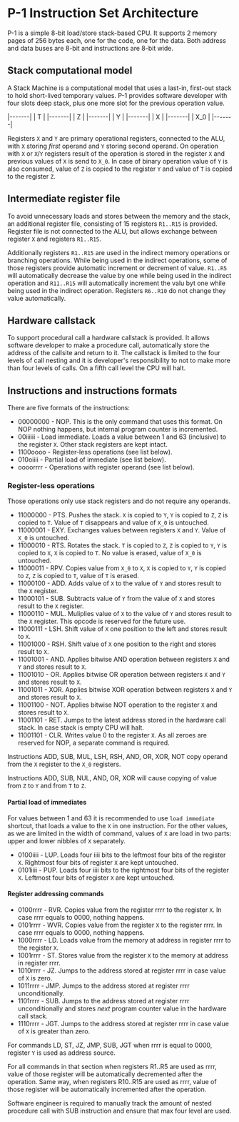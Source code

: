 # P-1 Instruction Set Architecture

P-1 is a simple 8-bit load/store stack-based CPU. It supports
2 memory pages of 256 bytes each, one for the code, one for 
the data. Both address and data buses are 8-bit and instructions
are 8-bit wide.

## Stack computational model

A Stack Machine is a computational model that uses a last-in, first-out stack to hold short-lived temporary values.
P-1 provides software developer with four slots deep stack, plus one more slot for the previous operation value.

|-------|
|   T   |
|-------|
|   Z   |
|-------|
|   Y   |
|-------|
|   X   |
|-------|
|  X_0  |
|-------|

Registers `X` and `Y` are primary operational registers, connected to the ALU, with `X` storing 
*first* operand and `Y` storing second operand. On operation with `X` or `X`/`Y` registers 
result of the operation is stored in the register `X` and previous values of `X` is send to
`X_0`. In case of binary operation value of `Y` is also consumed, value of `Z` is copied to
 the register `Y` and value of `T` is copied to the register `Z`. 

## Intermediate register file

To avoid unnecessary loads and stores between the memory and the stack, an additional 
register file, consisting of 15 registers `R1..R15` is provided. Register file is not connected to the 
ALU, but allows exchange between register `X` and registers `R1..R15`.

Additionally registers `R1..R15` are used in the indirect memory operations or branching operations. 
While being used in the indirect operations, some of those registers provide automatic increment or
decrement of value. `R1..R5` will automatically decrease the value by one while being used in the 
indirect operation and `R11..R15` will automatically increment the valu byt one while being used in the
indirect operation. Registers `R6..R10` do not change they value automatically.

## Hardware callstack

To support procedural call a hardware callstack is provided. It allows software developer to make a 
procedure call, automatically store the address of the callsite and return to it. The callstack is 
limited to the four levels of call nesting and it is developer's responsibility to not to make more
than four levels of calls. On a fifth call level the CPU will halt.

## Instructions and instructions formats

There are five formats of the instructions:

* 00000000 - NOP. This is the only command that uses this format. On NOP nothing happens, 
  but internal program counter is incremented.
* 00iiiiii - Load immediate. Loads a value between 1 and 63 (inclusive) to the register `X`. Other 
  stack registers are kept intact.
* 1100oooo - Register-less operations (see list below).
* 010oiiii - Partial load of immediate (see list below).
* oooorrrr - Operations with register operand (see list below).

### Register-less operations

Those operations only use stack registers and do not require any operands.

* 11000000 - PTS. Pushes the stack. `X` is copied to `Y`, `Y` is copied to `Z`,
  `Z` is copied to `T`. Value of `T` disappears and value of `X_0` is untouched.
* 11000001 - EXY. Exchanges values between registers `X` and `Y`. Value of `X_0` is untouched.
* 11000010 - RTS. Rotates the stack. `T` is copied to `Z`, `Z` is copied to `Y`, 
  `Y` is copied to `X`, `X` is copied to `T`. No value is erased, value of `X_0` is untouched.
* 11000011 - RPV. Copies value from `X_0` to `X`, `X` is copied to `Y`, `Y` is copied
  to `Z`, `Z` is copied to `T`, value of `T` is erased.
* 11000100 - ADD. Adds value of `X` to the value of `Y` and stores result to the `X` register.
* 11000101 - SUB. Subtracts value of `Y` from the value of `X` and stores result to the `X` register.
* 11000110 - MUL. Muliplies value of `X` to the value of `Y` and stores result to the `X` register. 
  This opcode is reserved for the future use.
* 11000111 - LSH. Shift value of `X` one position to the left and stores result to `X`.
* 11001000 - RSH. Shift value of `X` one position to the right and stores result to `X`.
* 11001001 - AND. Applies bitwise AND operation between registers `X` and `Y` and stores result to `X`.
* 11001010 - OR. Applies bitwise OR operation between registers `X` and `Y` and stores result to `X`.
* 11001011 - XOR. Applies bitwise XOR operation between registers `X` and `Y` and stores result to `X`.
* 11001100 - NOT. Applies bitwise NOT operation to the register `X` and stores result to `X`.
* 11001101 - RET. Jumps to the latest address stored in the hardware call stack. 
In case stack is empty CPU will halt.
* 11001101 - CLR. Writes value 0 to the register `X`. As all zeroes are reserved for NOP, a separate command is required.

Instructions ADD, SUB, MUL, LSH, RSH, AND, OR, XOR, NOT copy operand from the `X` register to the `X_0` registers.

Instructions ADD, SUB, NUL, AND, OR, XOR will cause copying of value from `Z` to `Y` and from `T` to `Z`.

#### Partial load of immediates

For values between 1 and 63 it is recommended to use `load immediate` shortcut, that loads a value to the `X` 
in one instruction. For the other values, as we are limited in the width of command, values of `X` are load in two 
parts: upper and lower nibbles of `X` separately.

* 0100iiii - LUP. Loads four iiii bits to the leftmost four bits of the register `X`. Rightmost four bits of 
  register `X` are kept untouched.
* 0101iiii - PUP. Loads four iiii bits to the rightmost four bits of the register `X`. Leftmost four bits of 
  register `X` are kept untouched.

#### Register addressing commands

* 0100rrrr - RVR. Copies value from the register rrrr to the register `X`. In case rrrr equals to 0000, nothing happens.
* 0101rrrr - WVR. Copies value from the register `X` to the register rrrr. In case rrrr equals to 0000, nothing happens.
* 1000rrrr - LD. Loads value from the memory at address in register rrrr to the register `X`. 
* 1001rrrr - ST. Stores value from the register `X` to the memory at address in register rrrr.
* 1010rrrr - JZ. Jumps to the address stored at register rrrr in case value of `X` is zero. 
* 1011rrrr - JMP. Jumps to the address stored at register rrrr unconditionally. 
* 1101rrrr - SUB. Jumps to the address stored at register rrrr unconditionally and stores *next* program counter value in the hardware call stack. 
* 1110rrrr - JGT. Jumps to the address stored at register rrrr in case value of `X` is greater than zero.

For commands LD, ST, JZ, JMP, SUB, JGT when rrrr is equal to 0000, register `Y` is used as address source.

For all commands in that section when registers R1..R5 are used as rrrr, value of those register will be automatically decremented after the operation.
Same way, when registers R10..R15 are used as rrrr, value of those register will be automatically incremented after the operation.

Software engineer is required to manually track the amount of nested procedure call with SUB instruction and ensure that max four level are used.